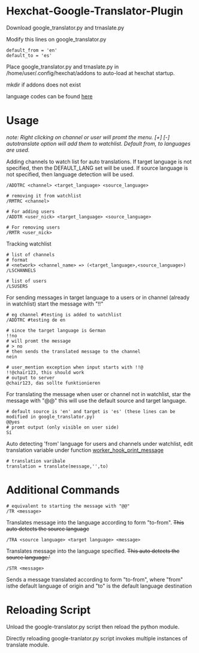 # Hexchat-Google-Translator-Plugin


Download google_translator.py and trnaslate.py

Modify this lines on google_translator.py

```
default_from = 'en'
default_to = 'es'
```

Place google_translator.py and trnaslate.py in /home/user/.config/hexchat/addons to auto-load at hexchat startup.

mkdir if addons does not exist

language codes can be found [here](https://meta.wikimedia.org/wiki/Template:List_of_language_names_ordered_by_code)

# Usage


*note: Right clicking on channel or user will promt the menu. [+] [-] autotranslate option will add them to watchlist. Default from, to languages are used.*

Adding channels to  watch list for auto translations.  If target language is not specified, then the DEFAULT_LANG set will be used. If source language is not specified, then language detection will be used.

```
/ADDTRC <channel> <target_language> <source_language>

# removing it from watchlist
/RMTRC <channel>
```

```
# For adding users
/ADDTR <user_nick> <target_language> <source_language>

# For removing users
/RMTR <user_nick>
```

Tracking watchlist

```
# list of channels
# format
# <network> <channel_name> => (<target_language>,<source_language>)
/LSCHANNELS

# list of users
/LSUSERS
```

For sending messages in target language to a users or in channel (already in watchlist) start the message with "!!"

```
# eg channel #testing is added to watchlist
/ADDTRC #testing de en

# since the target language is German
!!no
# will promt the message
# > no
# then sends the translated message to the channel 
nein

# user_mention exception when input starts with !!@
!!@chair123, this should work
# output to server
@chair123, das sollte funktionieren
```

For translating the message when user or channel not in watchlist, star the message with "@@" this will use the default source and target language. 

```
# default source is 'en' and target is 'es' (these lines can be modified in google_translator.py) 
@@yes
# promt output (only visible on user side)
Sí
```

Auto detecting 'from' language for users and channels under watchlist, edit translation variable under function [worker_hook_print_message](https://github.com/hisacro/Hexchat-Google-Translator-Plugin/blob/master/google_translator.py#L91)

```
# translation varibale
translation = translate(message,'',to)
```
# Additional Commands


```
# equivalent to starting the message with "@@"
/TR <message>
```
Translates message into the language according to form "to-from".  <del>This auto detects the source language</del>

```
/TRA <source language> <target language> <message>
```
Translates message into the language specified.  <del>This auto detects the source language.'</del>

```
/STR <message>
```
Sends a message translated according to form "to-from", where "from" isthe default language of origin and "to" is the default language destination

# Reloading Script 


Unload the google-translator.py script then reload the python module. 

Directly reloading google-tranlator.py script invokes multiple instances of translate module.
